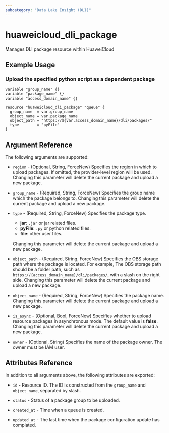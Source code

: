 ```yaml
---
subcategory: "Data Lake Insight (DLI)"
---
```


# huaweicloud_dli_package

Manages DLI package resource within HuaweiCloud

## Example Usage

### Upload the specified python script as a dependent package

```hcl
variable "group_name" {}
variable "package_name" {}
variable "access_domain_name" {}

resource "huaweicloud_dli_package" "queue" {
  group_name  = var.group_name
  object_name = var.package_name
  object_path = "https://${var.access_domain_name}/dli/packages/"
  type        = "pyFile"
}
```

## Argument Reference

The following arguments are supported:

* `region` - (Optional, String, ForceNew) Specifies the region in which to upload packages.
  If omitted, the provider-level region will be used.
  Changing this parameter will delete the current package and upload a new package.

* `group_name` - (Required, String, ForceNew) Specifies the group name which the package belongs to.
  Changing this parameter will delete the current package and upload a new package.

* `type` - (Required, String, ForceNew) Specifies the package type.
  + **jar**: `.jar` or jar related files.
  + **pyFile**: `.py` or python related files.
  + **file**: other user files.

  Changing this parameter will delete the current package and upload a new package.

* `object_path` - (Required, String, ForceNew) Specifies the OBS storage path where the package is located.
  For example, The OBS storage path should be a folder path, such as `https://{access_domain_name}/dli/packages/`, with
  a slash on the right side. Changing this parameter will delete the current package and upload a new package.

* `object_name` - (Required, String, ForceNew) Specifies the package name.
  Changing this parameter will delete the current package and upload a new package.

* `is_async` - (Optional, Bool, ForceNew) Specifies whether to upload resource packages in asynchronous mode.
  The default value is **false**. Changing this parameter will delete the current package and upload a new package.

* `owner` - (Optional, String) Specifies the name of the package owner.
  The owner must be IAM user.

## Attributes Reference

In addition to all arguments above, the following attributes are exported:

* `id` - Resource ID. The ID is constructed from the `group_name` and `object_name`, separated by slash.

* `status` - Status of a package group to be uploaded.

* `created_at` - Time when a queue is created.

* `updated_at` - The last time when the package configuration update has complated.
